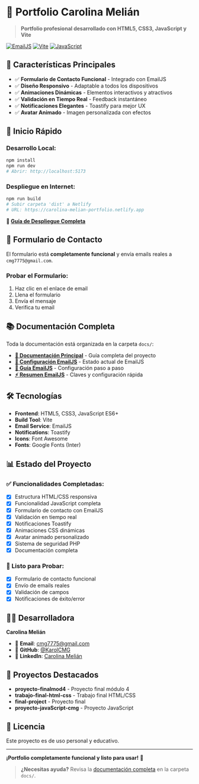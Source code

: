 # 🚀 Portfolio Carolina Melián

> **Portfolio profesional desarrollado con HTML5, CSS3, JavaScript y Vite**

[![EmailJS](https://img.shields.io/badge/EmailJS-Enabled-green.svg)](https://www.emailjs.com/)
[![Vite](https://img.shields.io/badge/Vite-4.x-646CFF.svg)](https://vitejs.dev/)
[![JavaScript](https://img.shields.io/badge/JavaScript-ES6+-F7DF1E.svg)](https://developer.mozilla.org/en-US/docs/Web/JavaScript)

## 🎯 **Características Principales**

- ✅ **Formulario de Contacto Funcional** - Integrado con EmailJS
- ✅ **Diseño Responsivo** - Adaptable a todos los dispositivos  
- ✅ **Animaciones Dinámicas** - Elementos interactivos y atractivos
- ✅ **Validación en Tiempo Real** - Feedback instantáneo
- ✅ **Notificaciones Elegantes** - Toastify para mejor UX
- ✅ **Avatar Animado** - Imagen personalizada con efectos

## 🚀 **Inicio Rápido**

### **Desarrollo Local:**
```bash
npm install
npm run dev
# Abrir: http://localhost:5173
```

### **Despliegue en Internet:**
```bash
npm run build
# Subir carpeta 'dist' a Netlify
# URL: https://carolina-melian-portfolio.netlify.app
```

**📖 [Guía de Despliegue Completa](./docs/GUIA_DESPLIEGUE.md)**

## 📧 **Formulario de Contacto**

El formulario está **completamente funcional** y envía emails reales a `cmg7775@gmail.com`.

### **Probar el Formulario:**
1. Haz clic en el enlace de email
2. Llena el formulario
3. Envía el mensaje
4. Verifica tu email

## 📚 **Documentación Completa**

Toda la documentación está organizada en la carpeta `docs/`:

- **[📖 Documentación Principal](./docs/README.md)** - Guía completa del proyecto
- **[📧 Configuración EmailJS](./docs/EMAILJS_CONFIGURADO.md)** - Estado actual de EmailJS
- **[🔧 Guía EmailJS](./docs/GUIA_PASO_A_PASO_EMAILJS.md)** - Configuración paso a paso
- **[⚡ Resumen EmailJS](./docs/RESUMEN_CLAVES_EMAILJS.md)** - Claves y configuración rápida

## 🛠️ **Tecnologías**

- **Frontend**: HTML5, CSS3, JavaScript ES6+
- **Build Tool**: Vite
- **Email Service**: EmailJS
- **Notifications**: Toastify
- **Icons**: Font Awesome
- **Fonts**: Google Fonts (Inter)

## 📊 **Estado del Proyecto**

### **✅ Funcionalidades Completadas:**
- [x] Estructura HTML/CSS responsiva
- [x] Funcionalidad JavaScript completa
- [x] Formulario de contacto con EmailJS
- [x] Validación en tiempo real
- [x] Notificaciones Toastify
- [x] Animaciones CSS dinámicas
- [x] Avatar animado personalizado
- [x] Sistema de seguridad PHP
- [x] Documentación completa

### **🧪 Listo para Probar:**
- [x] Formulario de contacto funcional
- [x] Envío de emails reales
- [x] Validación de campos
- [x] Notificaciones de éxito/error

## 👨‍💻 **Desarrolladora**

**Carolina Melián**
- 📧 **Email**: cmg7775@gmail.com
- 🐙 **GitHub**: [@KarolCMG](https://github.com/KarolCMG)
- 💼 **LinkedIn**: [Carolina Melián](https://www.linkedin.com/in/carolina-melian-40a7332a8)

## 🎨 **Proyectos Destacados**

- **proyecto-finalmod4** - Proyecto final módulo 4
- **trabajo-final-html-css** - Trabajo final HTML/CSS
- **final-project** - Proyecto final
- **proyecto-javaScript-cmg** - Proyecto JavaScript

## 📝 **Licencia**

Este proyecto es de uso personal y educativo.

---

**¡Portfolio completamente funcional y listo para usar!** 🎉

> **¿Necesitas ayuda?** Revisa la [documentación completa](./docs/README.md) en la carpeta `docs/`.
